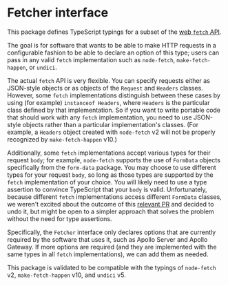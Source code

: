 # Fetcher interface

This package defines TypeScript typings for a subset of the [web `fetch` API](https://developer.mozilla.org/en-US/docs/Web/API/Fetch_API).

The goal is for software that wants to be able to make HTTP requests in a configurable fashion to be able to declare an option of this type; users can pass in any valid `fetch` implementation such as `node-fetch`, `make-fetch-happen`, or `undici`.

The actual `fetch` API is very flexible. You can specify requests either as JSON-style objects or as objects of the `Request` and `Headers` classes. However, some `fetch` implementations distinguish between these cases by using (for example) `instanceof Headers`, where `Headers` is the particular class defined by that implementation. So if you want to write portable code that should work with any `fetch` implementation, you need to use JSON-style objects rather than a particular implementation's classes. (For example, a `Headers` object created with `node-fetch` v2 will not be properly recognized by `make-fetch-happen` v10.)

Additionally, some `fetch` implementations accept various types for their request `body`; for example, `node-fetch` supports the use of `FormData` objects specifically from the `form-data` package. You may choose to use different types for your request `body`, so long as those types are supported by the `fetch` implementation of your choice. You will likely need to use a type assertion to convince TypeScript that your `body` is valid. Unfortunately, because different `fetch` implementations access different `FormData` classes, we weren't excited about the outcome of this [relevant PR](https://github.com/apollographql/apollo-utils/pull/225) and decided to undo it, but might be open to a simpler approach that solves the problem without the need for type assertions.

Specifically, the `Fetcher` interface only declares options that are currently required by the software that uses it, such as Apollo Server and Apollo Gateway. If more options are required (and they are implemented with the same types in all `fetch` implementations), we can add them as needed.

This package is validated to be compatible with the typings of `node-fetch` v2, `make-fetch-happen` v10, and `undici` v5.

